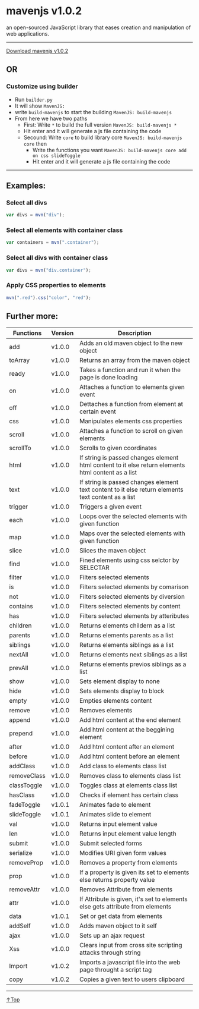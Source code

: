 # mavenjs v1.0.2
an open-sourced JavaScript library that eases creation and manipulation of web applications.

---
[Download mavenjs v1.0.2](https://github.com/Mohamedsalem80/mavenjs/archive/refs/tags/v1.0.2.zip)

## OR
### Customize using builder
- Run `builder.py`
- It will show `MavenJS: `
- write `build-mavenjs` to start the building `MavenJS: build-mavenjs`
- From here we have two paths
    - First: Write `*` to build the full version `MavenJS: build-mavenjs *` 
    - Hit enter and it will generate a js file containing the code
    - Secound: Write `core` to build library core `MavenJS: build-mavenjs core` then
        - Write the functions you want `MavenJS: build-mavenjs core add on css slideToggle` 
        - Hit enter and it will generate a js file containing the code

---

## Examples:

### Select all divs 
```js
var divs = mvn("div");
```

### Select all elements with container class
```js
var containers = mvn(".container");
```
### Select all divs with container class
```js
var divs = mvn("div.container");
```

### Apply CSS properties to elements
```js
mvn(".red").css("color", "red");
```
## Further more:

| Functions  | Version   | Description |
| ---------- | --------- | ----------- |
| add | v1.0.0 | Adds an old maven object to the new object |
| toArray | v1.0.0 | Returns an array from the maven object |
| ready | v1.0.0 | Takes a function and run it when the page is done loading |
| on | v1.0.0 | Attaches a function to elements given event  |
| off | v1.0.0 | Dettaches a function from element at certain event  |
| css | v1.0.0 | Manipulates elements css properties |
| scroll | v1.0.0 | Attaches a function to scroll on given elements |
| scrollTo | v1.0.0 | Scrolls to given coordinates |
| html | v1.0.0 | If string is passed changes element html content to it else return elements html content as a list |
| text | v1.0.0 | If string is passed changes element text content to it else return elements text content as a list |
| trigger | v1.0.0 | Triggers a given event |
| each | v1.0.0 | Loops over the selected elements with given function |
| map | v1.0.0 | Maps over the selected elements with given function |
| slice | v1.0.0 | Slices the maven object |
| find | v1.0.0 | Fined elements using css selctor by SELECTAR |
| filter | v1.0.0 | Filters selected elements |
| is | v1.0.0 | Filters selected elements by comarison |
| not | v1.0.0 | Filters selected elements by diversion |
| contains | v1.0.0 | Filters selected elements by content |
| has | v1.0.0 | Filters selected elements by atteributes |
| children | v1.0.0 | Returns elements childern as a list |
| parents | v1.0.0 | Returns elements parents as a list |
| siblings | v1.0.0 | Returns elements siblings as a list |
| nextAll | v1.0.0 | Returns elements next siblings as a list |
| prevAll | v1.0.0 | Returns elements previos siblings as a list |
| show | v1.0.0 | Sets element display to none |
| hide | v1.0.0 | Sets elements display to block |
| empty | v1.0.0 | Empties elements content |
| remove | v1.0.0 | Removes elements |
| append | v1.0.0 | Add html content at the end element |
| prepend | v1.0.0 | Add html content at the beggining element |
| after | v1.0.0 | Add html content after an element |
| before | v1.0.0 | Add html content before an element |
| addClass | v1.0.0 | Add class to elements class list |
| removeClass | v1.0.0 | Removes class to elements class list |
| classToggle | v1.0.0 | Toggles class at elements class list |
| hasClass | v1.0.0 | Checks if element has certain class |
| fadeToggle | v1.0.1 | Animates fade to element |
| slideToggle | v1.0.1 | Animates slide to element |
| val | v1.0.0 | Returns input element value |
| len | v1.0.0 | Returns input element value length |
| submit | v1.0.0 | Submit selected forms |
| serialize | v1.0.0 | Modifies URI given form values |
| removeProp | v1.0.0 | Removes a property from elements |
| prop | v1.0.0 | If a property is given its set to elements else returns property value |
| removeAttr | v1.0.0 | Removes Attribute from elements |
| attr | v1.0.0 | If Attribute is given, it's set to elements else gets attribute from elements |
| data | v1.0.1 | Set or get data from elements |
| addSelf | v1.0.0 | Adds maven object to it self |
| ajax | v1.0.0 | Sets up an ajax request |
| Xss | v1.0.0 | Clears input from cross site scripting attacks through string |
| Import | v1.0.2 | Imports a javascript file into the web page throught a script tag |
| copy | v1.0.2 | Copies a given text to users clipboard |

---

[↑Top](https://github.com/Mohamedsalem80/mavenjs/tree/main#mavenjs-v100)

